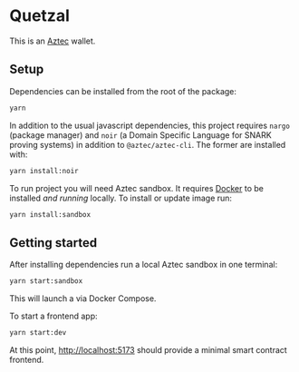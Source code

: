 # Quetzal
This is an [Aztec](https://aztec.network/) wallet.

## Setup

Dependencies can be installed from the root of the package:

```bash
yarn
```

In addition to the usual javascript dependencies, this project requires `nargo` (package manager) and `noir` (a Domain Specific Language for SNARK proving systems) in addition to `@aztec/aztec-cli`. The former are installed with:

```bash
yarn install:noir
```

To run project you will need Aztec sandbox. It requires [Docker](https://www.docker.com/) to be installed _and running_ locally. To install or update image run:

```bash
yarn install:sandbox
```

## Getting started

After installing dependencies run a local Aztec sandbox in one terminal:

```bash
yarn start:sandbox
```

This will launch a via Docker Compose.


To start a frontend app:
```bash
yarn start:dev
```


At this point, [http://localhost:5173](http://localhost:5173) should provide a minimal smart contract frontend.

